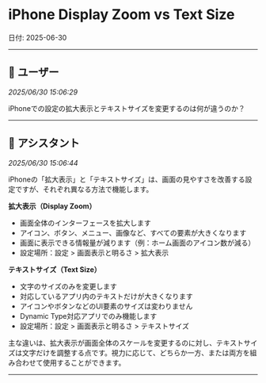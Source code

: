 # iPhone Display Zoom vs Text Size

日付: 2025-06-30

---

## 👤 ユーザー
*2025/06/30 15:06:29*

iPhoneでの設定の拡大表示とテキストサイズを変更するのは何が違うのか？

---

## 🤖 アシスタント
*2025/06/30 15:06:44*

iPhoneの「拡大表示」と「テキストサイズ」は、画面の見やすさを改善する設定ですが、それぞれ異なる方法で機能します。

**拡大表示（Display Zoom）**
- 画面全体のインターフェースを拡大します
- アイコン、ボタン、メニュー、画像など、すべての要素が大きくなります
- 画面に表示できる情報量が減ります（例：ホーム画面のアイコン数が減る）
- 設定場所：設定 &gt; 画面表示と明るさ &gt; 拡大表示

**テキストサイズ（Text Size）**
- 文字のサイズのみを変更します
- 対応しているアプリ内のテキストだけが大きくなります
- アイコンやボタンなどのUI要素のサイズは変わりません
- Dynamic Type対応アプリでのみ機能します
- 設定場所：設定 &gt; 画面表示と明るさ &gt; テキストサイズ

主な違いは、拡大表示が画面全体のスケールを変更するのに対し、テキストサイズは文字だけを調整する点です。視力に応じて、どちらか一方、または両方を組み合わせて使用することができます。

---
